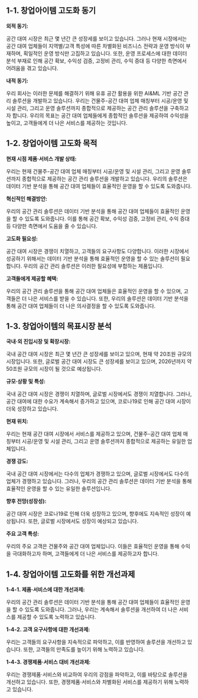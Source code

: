 1-1. 창업아이템 고도화 동기
---

**외적 동기:**

공간 대여 시장은 최근 몇 년간 큰 성장세를 보이고 있습니다. 그러나 현재 시장에서는 공간 대여 업체들이 지역별/고객 특성에 따른 차별화된 비즈니스 전략과 운영 방식이 부재하며, 획일적인 운영 방식만 고집하고 있습니다. 또한, 운영 프로세스에 대한 데이터 분석 부재로 인해 공간 확보, 수익성 검증, 고정비 관리, 수익 증대 등 다양한 측면에서 어려움을 겪고 있습니다.

**내적 동기:**

우리 회사는 이러한 문제를 해결하기 위해 유휴 공간 활용을 위한 AI&ML 기반 공간 관리 솔루션을 개발하고 있습니다. 우리는 건물주-공간 대여 업체 매칭부터 시공/운영 및 시설 관리, 그리고 운영 솔루션까지 종합적으로 제공하는 공간 관리 솔루션을 구축하고자 합니다. 우리의 목표는 공간 대여 업체들에게 종합적인 솔루션을 제공하여 수익성을 높이고, 고객들에게 더 나은 서비스를 제공하는 것입니다.

1-2. 창업아이템 고도화 목적
---

**현재 시점 제품·서비스 개발 상태:**

우리는 현재 건물주-공간 대여 업체 매칭부터 시공/운영 및 시설 관리, 그리고 운영 솔루션까지 종합적으로 제공하는 공간 관리 솔루션을 개발하고 있습니다. 우리의 솔루션은 데이터 기반 분석을 통해 공간 대여 업체들이 효율적인 운영을 할 수 있도록 도와줍니다.

**혁신적인 해결방안:**

우리의 공간 관리 솔루션은 데이터 기반 분석을 통해 공간 대여 업체들이 효율적인 운영을 할 수 있도록 도와줍니다. 이를 통해 공간 확보, 수익성 검증, 고정비 관리, 수익 증대 등 다양한 측면에서 도움을 줄 수 있습니다.

**고도화 필요성:**

공간 대여 시장은 경쟁이 치열하고, 고객들의 요구사항도 다양합니다. 이러한 시장에서 성공하기 위해서는 데이터 기반 분석을 통해 효율적인 운영을 할 수 있는 솔루션이 필요합니다. 우리의 공간 관리 솔루션은 이러한 필요성에 부합하는 제품입니다.

**고객들에게 제공할 혜택:**

우리의 공간 관리 솔루션을 통해 공간 대여 업체들은 효율적인 운영을 할 수 있으며, 고객들은 더 나은 서비스를 받을 수 있습니다. 또한, 우리의 솔루션은 데이터 기반 분석을 통해 공간 대여 업체들이 더 나은 의사결정을 할 수 있도록 도와줍니다.

1-3. 창업아이템의 목표시장 분석
---

**국내·외 진입시장 및 확장시장:**

국내 공간 대여 시장은 최근 몇 년간 큰 성장세를 보이고 있으며, 현재 약 20조원 규모의 시장입니다. 또한, 글로벌 공간 대여 시장도 큰 성장세를 보이고 있으며, 2026년까지 약 50조원 규모의 시장이 될 것으로 예상됩니다.

**규모·상황 및 특성:**

국내 공간 대여 시장은 경쟁이 치열하며, 글로벌 시장에서도 경쟁이 치열합니다. 그러나, 공간 대여에 대한 수요가 계속해서 증가하고 있으며, 코로나19로 인해 공간 대여 시장이 더욱 성장하고 있습니다.

**현재 위치:**

우리는 현재 공간 대여 시장에서 서비스를 제공하고 있으며, 건물주-공간 대여 업체 매칭부터 시공/운영 및 시설 관리, 그리고 운영 솔루션까지 종합적으로 제공하는 유일한 업체입니다.

**경쟁 강도:**

국내 공간 대여 시장에서는 다수의 업체가 경쟁하고 있으며, 글로벌 시장에서도 다수의 업체가 경쟁하고 있습니다. 그러나, 우리의 공간 관리 솔루션은 데이터 기반 분석을 통해 효율적인 운영을 할 수 있는 유일한 솔루션입니다.

**향후 전망(성장성):**

공간 대여 시장은 코로나19로 인해 더욱 성장하고 있으며, 향후에도 지속적인 성장이 예상됩니다. 또한, 글로벌 시장에서도 성장이 예상되고 있습니다.

**주요 고객 특성:**

우리의 주요 고객은 건물주와 공간 대여 업체입니다. 이들은 효율적인 운영을 통해 수익을 극대화하고자 하며, 고객들에게 더 나은 서비스를 제공하고자 합니다.

1-4. 창업아이템 고도화를 위한 개선과제
---

**1-4-1. 제품·서비스에 대한 개선과제:**

우리의 공간 관리 솔루션은 데이터 기반 분석을 통해 공간 대여 업체들이 효율적인 운영을 할 수 있도록 도와줍니다. 그러나, 우리는 계속해서 솔루션을 개선하여 더 나은 서비스를 제공할 수 있도록 노력하고 있습니다.

**1-4-2. 고객 요구사항에 대한 개선과제:**

우리는 고객들의 요구사항을 지속적으로 파악하고, 이를 반영하여 솔루션을 개선하고 있습니다. 또한, 고객들의 만족도를 높이기 위해 노력하고 있습니다.

**1-4-3. 경쟁제품·서비스 대비 개선과제:**

우리는 경쟁제품·서비스와 비교하여 우리의 강점을 파악하고, 이를 바탕으로 솔루션을 개선하고 있습니다. 또한, 경쟁제품·서비스와 차별화된 서비스를 제공하기 위해 노력하고 있습니다.